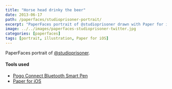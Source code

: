 ```yaml
---
title: "Horse head drinky the beer"
date: 2013-06-17
path: /paperfaces/studioprisoner-portrait/
excerpt: "PaperFaces portrait of @studioprisoner drawn with Paper for iOS on an iPad."
image: ../../images/paperfaces-studioprisoner-twitter.jpg
categories: [paperfaces]
tags: [portrait, illustration, Paper for iOS]
---
```


PaperFaces portrait of [@studioprisoner](https://twitter.com/studioprisoner).

#### Tools used

- [Pogo Connect Bluetooth Smart Pen](https://www.amazon.com/gp/product/B009K448L4/ref=as_li_ss_tl?ie=UTF8&camp=1789&creative=390957&creativeASIN=B009K448L4&linkCode=as2&tag=mademist-20)
- [Paper for iOS](https://paper.bywetransfer.com/)
